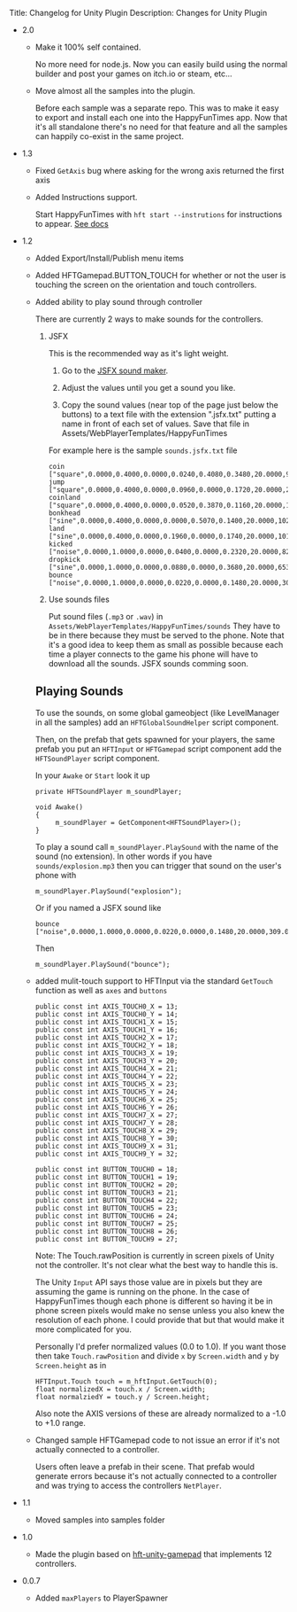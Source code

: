 Title: Changelog for Unity Plugin
Description: Changes for Unity Plugin

*   2.0

    *   Make it 100% self contained.

        No more need for node.js. Now you can easily build using the normal builder
        and post your games on itch.io or steam, etc...

    *   Move almost all the samples into the plugin.

        Before each sample was a separate repo. This was to make it easy to export
        and install each one into the HappyFunTimes app. Now that it's all
        standalone there's no need for that feature and all the samples can
        happily co-exist in the same project.

*   1.3

    *   Fixed `GetAxis` bug where asking for the wrong axis returned the first axis

    *   Added Instructions support.

        Start HappyFunTimes with `hft start --instrutions` for instructions to appear.
        [See docs](commands.html#-hft-start-)

*   1.2

    *   Added Export/Install/Publish menu items

    *   Added HFTGamepad.BUTTON_TOUCH for whether or not the user is touching the screen
        on the orientation and touch controllers.

    *   Added ability to play sound through controller

        There are currently 2 ways to make sounds for the controllers.

        1.  JSFX

            This is the recommended way as it's light weight.

            1.  Go to the [JSFX sound maker](http://egonelbre.com/project/jsfx/).

            2.  Adjust the values until you get a sound you like.

            3.  Copy the sound values (near top of the page just below the buttons) to a text file with the extension ".jsfx.txt"
                putting a name in front of each set of values. Save that file in Assets/WebPlayerTemplates/HappyFunTimes

            For example here is the sample `sounds.jsfx.txt` file

                coin      ["square",0.0000,0.4000,0.0000,0.0240,0.4080,0.3480,20.0000,909.0000,2400.0000,0.0000,0.0000,0.0000,0.0100,0.0003,0.0000,0.2540,0.1090,0.0000,0.0000,0.0000,0.0000,0.0000,1.0000,0.0000,0.0000,0.0000,0.0000]
                jump      ["square",0.0000,0.4000,0.0000,0.0960,0.0000,0.1720,20.0000,245.0000,2400.0000,0.3500,0.0000,0.0000,0.0100,0.0003,0.0000,0.0000,0.0000,0.5000,0.0000,0.0000,0.0000,0.0000,1.0000,0.0000,0.0000,0.0000,0.0000]
                coinland  ["square",0.0000,0.4000,0.0000,0.0520,0.3870,0.1160,20.0000,1050.0000,2400.0000,0.0000,0.0000,0.0000,0.0100,0.0003,0.0000,0.0000,0.0000,0.0000,0.0000,0.0000,0.0000,0.0000,1.0000,0.0000,0.0000,0.0000,0.0000]
                bonkhead  ["sine",0.0000,0.4000,0.0000,0.0000,0.5070,0.1400,20.0000,1029.0000,2400.0000,-0.7340,0.0000,0.0000,0.0100,0.0003,0.0000,0.0000,0.0000,0.3780,0.0960,0.0000,0.0000,0.0000,1.0000,0.0000,0.0000,0.0000,0.0000]
                land      ["sine",0.0000,0.4000,0.0000,0.1960,0.0000,0.1740,20.0000,1012.0000,2400.0000,-0.7340,0.0000,0.0000,0.0100,0.0003,0.0000,0.0000,0.0000,0.3780,0.0960,0.0000,0.0000,0.0000,1.0000,0.0000,0.0000,0.0000,0.0000]
                kicked    ["noise",0.0000,1.0000,0.0000,0.0400,0.0000,0.2320,20.0000,822.0000,2400.0000,-0.6960,0.0000,0.0000,0.0100,0.0003,0.0000,0.0000,0.0000,0.0000,0.0000,0.0000,0.0000,0.0000,1.0000,0.0000,0.0000,0.0270,0.0000]
                dropkick  ["sine",0.0000,1.0000,0.0000,0.0880,0.0000,0.3680,20.0000,653.0000,2400.0000,0.2360,0.0000,0.1390,47.1842,0.9623,-0.4280,0.0000,0.0000,0.4725,0.0000,0.0000,-0.0060,-0.0260,1.0000,0.0000,0.0000,0.0000,0.0000]
                bounce    ["noise",0.0000,1.0000,0.0000,0.0220,0.0000,0.1480,20.0000,309.0000,2400.0000,-0.3300,0.0000,0.0000,0.0100,0.0003,0.0000,0.0000,0.0000,0.0000,0.0000,0.0000,0.0000,0.0000,1.0000,0.0000,0.0000,0.0000,0.0000]

        2.  Use sounds files

            Put sound files (`.mp3` or `.wav`) in `Assets/WebPlayerTemplates/HappyFunTimes/sounds`
            They have to be in there because they must be served to the phone. Note that it's a
            good idea to keep them as small as possible because each time a player connects to
            the game his phone will have to download all the sounds. JSFX sounds comming soon.

        ## Playing Sounds

        To use the sounds, on some global gameobject (like LevelManager in all the samples)
        add an `HFTGlobalSoundHelper` script component.

        Then, on the prefab that gets spawned for your players, the same prefab you put
        an `HFTInput` or `HFTGamepad` script component add the `HFTSoundPlayer` script
        component.

        In your `Awake` or `Start` look it up

            private HFTSoundPlayer m_soundPlayer;

            void Awake()
            {
                 m_soundPlayer = GetComponent<HFTSoundPlayer>();
            }

        To play a sound call `m_soundPlayer.PlaySound` with the name of the sound (no extension).
        In other words if you have `sounds/explosion.mp3` then you can trigger that sound on
        the user's phone with

            m_soundPlayer.PlaySound("explosion");

        Or if you named a JSFX sound like

            bounce    ["noise",0.0000,1.0000,0.0000,0.0220,0.0000,0.1480,20.0000,309.0000,2400.0000,-0.3300,0.0000,0.0000,0.0100,0.0003,0.0000,0.0000,0.0000,0.0000,0.0000,0.0000,0.0000,0.0000,1.0000,0.0000,0.0000,0.0000,0.0000]

        Then

            m_soundPlayer.PlaySound("bounce");


    *   added mulit-touch support to HFTInput via the standard `GetTouch` function
        as well as `axes` and `buttons`

            public const int AXIS_TOUCH0_X = 13;
            public const int AXIS_TOUCH0_Y = 14;
            public const int AXIS_TOUCH1_X = 15;
            public const int AXIS_TOUCH1_Y = 16;
            public const int AXIS_TOUCH2_X = 17;
            public const int AXIS_TOUCH2_Y = 18;
            public const int AXIS_TOUCH3_X = 19;
            public const int AXIS_TOUCH3_Y = 20;
            public const int AXIS_TOUCH4_X = 21;
            public const int AXIS_TOUCH4_Y = 22;
            public const int AXIS_TOUCH5_X = 23;
            public const int AXIS_TOUCH5_Y = 24;
            public const int AXIS_TOUCH6_X = 25;
            public const int AXIS_TOUCH6_Y = 26;
            public const int AXIS_TOUCH7_X = 27;
            public const int AXIS_TOUCH7_Y = 28;
            public const int AXIS_TOUCH8_X = 29;
            public const int AXIS_TOUCH8_Y = 30;
            public const int AXIS_TOUCH9_X = 31;
            public const int AXIS_TOUCH9_Y = 32;

            public const int BUTTON_TOUCH0 = 18;
            public const int BUTTON_TOUCH1 = 19;
            public const int BUTTON_TOUCH2 = 20;
            public const int BUTTON_TOUCH3 = 21;
            public const int BUTTON_TOUCH4 = 22;
            public const int BUTTON_TOUCH5 = 23;
            public const int BUTTON_TOUCH6 = 24;
            public const int BUTTON_TOUCH7 = 25;
            public const int BUTTON_TOUCH8 = 26;
            public const int BUTTON_TOUCH9 = 27;

        Note: The Touch.rawPosition is currently in screen pixels of Unity
        not the controller. It's not clear what the best way to handle this
        is.

        The Unity `Input` API says those value are in pixels but they are
        assuming the game is running on the phone. In the case of HappyFunTimes
        though each phone is different so having it be in phone screen pixels
        would make no sense unless you also knew the resolution of each phone.
        I could provide that but that would make it more complicated for you.

        Personally I'd prefer normalized values (0.0 to 1.0). If you want those
        then take  `Touch.rawPosition` and divide `x` by `Screen.width` and `y` by `Screen.height`
        as in

            HFTInput.Touch touch = m_hftInput.GetTouch(0);
            float normalizedX = touch.x / Screen.width;
            float normalziedY = touch.y / Screen.height;

        Also note the AXIS versions of these are already normalized to
        a -1.0 to +1.0 range.

    *   Changed sample HFTGamepad code to not issue an error if it's not actually
        connected to a controller.

        Users often leave a prefab in their scene. That prefab would generate
        errors because it's not actually connected to a controller and was
        trying to access the controllers `NetPlayer`.

*   1.1

    *   Moved samples into samples folder

*   1.0

    *   Made the plugin based on [hft-unity-gamepad](http://github.com/greggman/hft-unity-gamepad)
        that implements 12 controllers.

*   0.0.7

    *   Added `maxPlayers` to PlayerSpawner
